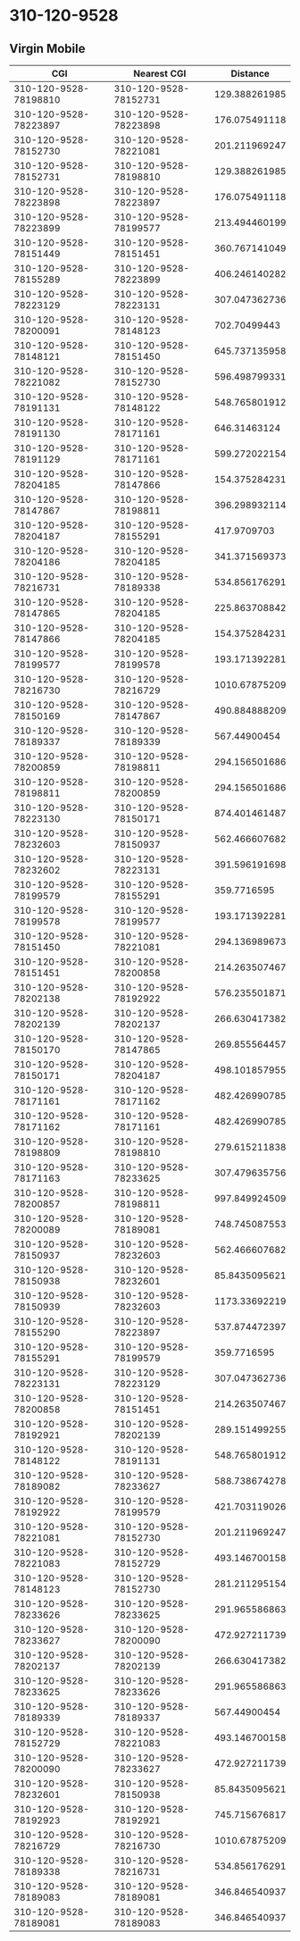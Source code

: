 # 310-120-9528
## Virgin Mobile


| CGI | Nearest CGI | Distance |
|-----|-------------|----------|
| 310-120-9528-78198810 | 310-120-9528-78152731 | 129.388261985 |
| 310-120-9528-78223897 | 310-120-9528-78223898 | 176.075491118 |
| 310-120-9528-78152730 | 310-120-9528-78221081 | 201.211969247 |
| 310-120-9528-78152731 | 310-120-9528-78198810 | 129.388261985 |
| 310-120-9528-78223898 | 310-120-9528-78223897 | 176.075491118 |
| 310-120-9528-78223899 | 310-120-9528-78199577 | 213.494460199 |
| 310-120-9528-78151449 | 310-120-9528-78151451 | 360.767141049 |
| 310-120-9528-78155289 | 310-120-9528-78223899 | 406.246140282 |
| 310-120-9528-78223129 | 310-120-9528-78223131 | 307.047362736 |
| 310-120-9528-78200091 | 310-120-9528-78148123 | 702.70499443 |
| 310-120-9528-78148121 | 310-120-9528-78151450 | 645.737135958 |
| 310-120-9528-78221082 | 310-120-9528-78152730 | 596.498799331 |
| 310-120-9528-78191131 | 310-120-9528-78148122 | 548.765801912 |
| 310-120-9528-78191130 | 310-120-9528-78171161 | 646.31463124 |
| 310-120-9528-78191129 | 310-120-9528-78171161 | 599.272022154 |
| 310-120-9528-78204185 | 310-120-9528-78147866 | 154.375284231 |
| 310-120-9528-78147867 | 310-120-9528-78198811 | 396.298932114 |
| 310-120-9528-78204187 | 310-120-9528-78155291 | 417.9709703 |
| 310-120-9528-78204186 | 310-120-9528-78204185 | 341.371569373 |
| 310-120-9528-78216731 | 310-120-9528-78189338 | 534.856176291 |
| 310-120-9528-78147865 | 310-120-9528-78204185 | 225.863708842 |
| 310-120-9528-78147866 | 310-120-9528-78204185 | 154.375284231 |
| 310-120-9528-78199577 | 310-120-9528-78199578 | 193.171392281 |
| 310-120-9528-78216730 | 310-120-9528-78216729 | 1010.67875209 |
| 310-120-9528-78150169 | 310-120-9528-78147867 | 490.884888209 |
| 310-120-9528-78189337 | 310-120-9528-78189339 | 567.44900454 |
| 310-120-9528-78200859 | 310-120-9528-78198811 | 294.156501686 |
| 310-120-9528-78198811 | 310-120-9528-78200859 | 294.156501686 |
| 310-120-9528-78223130 | 310-120-9528-78150171 | 874.401461487 |
| 310-120-9528-78232603 | 310-120-9528-78150937 | 562.466607682 |
| 310-120-9528-78232602 | 310-120-9528-78223131 | 391.596191698 |
| 310-120-9528-78199579 | 310-120-9528-78155291 | 359.7716595 |
| 310-120-9528-78199578 | 310-120-9528-78199577 | 193.171392281 |
| 310-120-9528-78151450 | 310-120-9528-78221081 | 294.136989673 |
| 310-120-9528-78151451 | 310-120-9528-78200858 | 214.263507467 |
| 310-120-9528-78202138 | 310-120-9528-78192922 | 576.235501871 |
| 310-120-9528-78202139 | 310-120-9528-78202137 | 266.630417382 |
| 310-120-9528-78150170 | 310-120-9528-78147865 | 269.855564457 |
| 310-120-9528-78150171 | 310-120-9528-78204187 | 498.101857955 |
| 310-120-9528-78171161 | 310-120-9528-78171162 | 482.426990785 |
| 310-120-9528-78171162 | 310-120-9528-78171161 | 482.426990785 |
| 310-120-9528-78198809 | 310-120-9528-78198810 | 279.615211838 |
| 310-120-9528-78171163 | 310-120-9528-78233625 | 307.479635756 |
| 310-120-9528-78200857 | 310-120-9528-78198811 | 997.849924509 |
| 310-120-9528-78200089 | 310-120-9528-78189081 | 748.745087553 |
| 310-120-9528-78150937 | 310-120-9528-78232603 | 562.466607682 |
| 310-120-9528-78150938 | 310-120-9528-78232601 | 85.8435095621 |
| 310-120-9528-78150939 | 310-120-9528-78232603 | 1173.33692219 |
| 310-120-9528-78155290 | 310-120-9528-78223897 | 537.874472397 |
| 310-120-9528-78155291 | 310-120-9528-78199579 | 359.7716595 |
| 310-120-9528-78223131 | 310-120-9528-78223129 | 307.047362736 |
| 310-120-9528-78200858 | 310-120-9528-78151451 | 214.263507467 |
| 310-120-9528-78192921 | 310-120-9528-78202139 | 289.151499255 |
| 310-120-9528-78148122 | 310-120-9528-78191131 | 548.765801912 |
| 310-120-9528-78189082 | 310-120-9528-78233627 | 588.738674278 |
| 310-120-9528-78192922 | 310-120-9528-78199579 | 421.703119026 |
| 310-120-9528-78221081 | 310-120-9528-78152730 | 201.211969247 |
| 310-120-9528-78221083 | 310-120-9528-78152729 | 493.146700158 |
| 310-120-9528-78148123 | 310-120-9528-78152730 | 281.211295154 |
| 310-120-9528-78233626 | 310-120-9528-78233625 | 291.965586863 |
| 310-120-9528-78233627 | 310-120-9528-78200090 | 472.927211739 |
| 310-120-9528-78202137 | 310-120-9528-78202139 | 266.630417382 |
| 310-120-9528-78233625 | 310-120-9528-78233626 | 291.965586863 |
| 310-120-9528-78189339 | 310-120-9528-78189337 | 567.44900454 |
| 310-120-9528-78152729 | 310-120-9528-78221083 | 493.146700158 |
| 310-120-9528-78200090 | 310-120-9528-78233627 | 472.927211739 |
| 310-120-9528-78232601 | 310-120-9528-78150938 | 85.8435095621 |
| 310-120-9528-78192923 | 310-120-9528-78192921 | 745.715676817 |
| 310-120-9528-78216729 | 310-120-9528-78216730 | 1010.67875209 |
| 310-120-9528-78189338 | 310-120-9528-78216731 | 534.856176291 |
| 310-120-9528-78189083 | 310-120-9528-78189081 | 346.846540937 |
| 310-120-9528-78189081 | 310-120-9528-78189083 | 346.846540937 |
